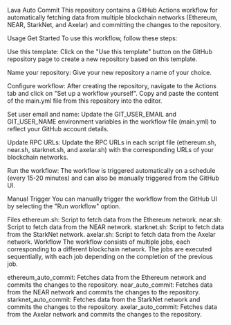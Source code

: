 Lava Auto Commit
This repository contains a GitHub Actions workflow for automatically fetching data from multiple blockchain networks (Ethereum, NEAR, StarkNet, and Axelar) and committing the changes to the repository.

Usage
Get Started
To use this workflow, follow these steps:

Use this template: Click on the "Use this template" button on the GitHub repository page to create a new repository based on this template.

Name your repository: Give your new repository a name of your choice.

Configure workflow: After creating the repository, navigate to the Actions tab and click on "Set up a workflow yourself". Copy and paste the content of the main.yml file from this repository into the editor.

Set user email and name: Update the GIT_USER_EMAIL and GIT_USER_NAME environment variables in the workflow file (main.yml) to reflect your GitHub account details.

Update RPC URLs: Update the RPC URLs in each script file (ethereum.sh, near.sh, starknet.sh, and axelar.sh) with the corresponding URLs of your blockchain networks.

Run the workflow: The workflow is triggered automatically on a schedule (every 15-20 minutes) and can also be manually triggered from the GitHub UI.

Manual Trigger
You can manually trigger the workflow from the GitHub UI by selecting the "Run workflow" option.

Files
ethereum.sh: Script to fetch data from the Ethereum network.
near.sh: Script to fetch data from the NEAR network.
starknet.sh: Script to fetch data from the StarkNet network.
axelar.sh: Script to fetch data from the Axelar network.
Workflow
The workflow consists of multiple jobs, each corresponding to a different blockchain network. The jobs are executed sequentially, with each job depending on the completion of the previous job.

ethereum_auto_commit: Fetches data from the Ethereum network and commits the changes to the repository.
near_auto_commit: Fetches data from the NEAR network and commits the changes to the repository.
starknet_auto_commit: Fetches data from the StarkNet network and commits the changes to the repository.
axelar_auto_commit: Fetches data from the Axelar network and commits the changes to the repository.
